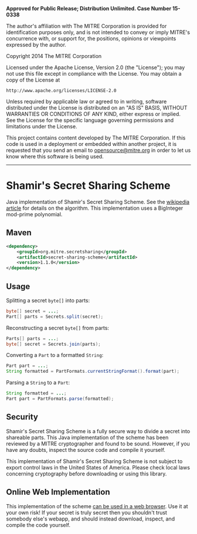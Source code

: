 **Approved for Public Release; Distribution Unlimited. Case Number 15-0338**

The author's affiliation with The MITRE Corporation is provided for identification 
purposes only, and is not intended to convey or imply MITRE's concurrence with, or support 
for, the positions, opinions or viewpoints expressed by the author.

Copyright 2014 The MITRE Corporation

Licensed under the Apache License, Version 2.0 (the "License");
you may not use this file except in compliance with the License.
You may obtain a copy of the License at

    http://www.apache.org/licenses/LICENSE-2.0

Unless required by applicable law or agreed to in writing, software
distributed under the License is distributed on an "AS IS" BASIS,
WITHOUT WARRANTIES OR CONDITIONS OF ANY KIND, either express or implied.
See the License for the specific language governing permissions and
limitations under the License.

This project contains content developed by The MITRE Corporation. If this 
code is used in a deployment or embedded within another project, it is 
requested that you send an email to opensource@mitre.org in order to let 
us know where this software is being used.

---

# Shamir's Secret Sharing Scheme

Java implementation of Shamir's Secret Sharing Scheme.  See the [wikipedia article](http://en.wikipedia.org/wiki/Shamir's_Secret_Sharing) for details on the algorithm.  This implementation uses a BigInteger mod-prime polynomial.

## Maven
```xml
<dependency>
    <groupId>org.mitre.secretsharing</groupId>
    <artifactId>secret-sharing-scheme</artifactId>
    <version>1.1.0</version>
</dependency>
```

## Usage

Splitting a secret `byte[]` into parts:
```java
byte[] secret = ...;
Part[] parts = Secrets.split(secret);
```

Reconstructing a secret `byte[]` from parts:
```java
Parts[] parts = ...;
byte[] secret = Secrets.join(parts);
```

Converting a `Part` to a formatted `String`:
```java
Part part = ...;
String formatted = PartFormats.currentStringFormat().format(part);
```

Parsing a `String` to a `Part`:
```java
String formatted = ...;
Part part = PartFormats.parse(formatted);
```

## Security

Shamir's Secret Sharing Scheme is a fully secure way to divide a secret into shareable parts.  This Java implementation of the scheme has been reviewed by a MITRE cryptographer and found to be sound.  However, if you have any doubts, inspect the source code and compile it yourself.

This implementation of Shamir's Secret Sharing Scheme is not subject to export control laws in the United States of America.  Please check local laws concerning cryptography before downloading or using this library.

## Online Web Implementation

This implementation of the scheme [can be used in a web browser](http://secretsharing.org).  Use it at your own risk!  If your secret is truly secret then you shouldn't trust somebody else's webapp, and should instead download, inspect, and compile the code yourself.
